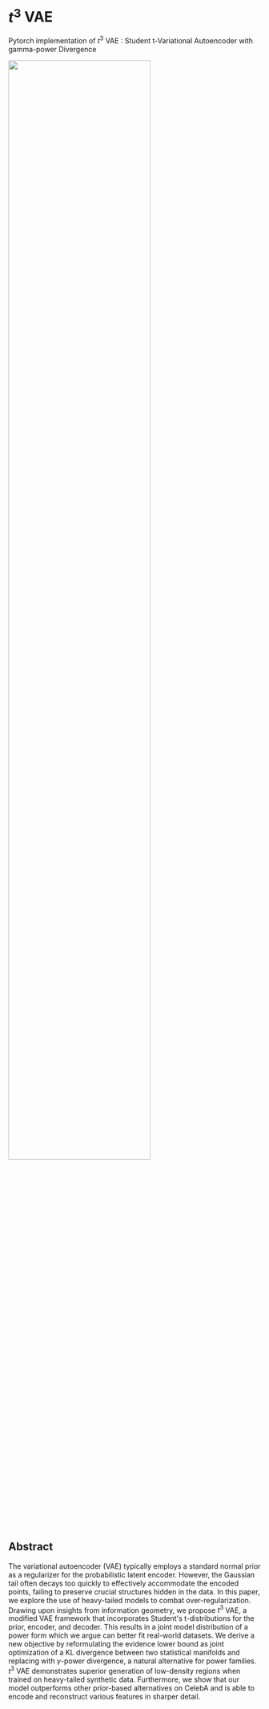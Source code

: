# $t^3$ VAE

Pytorch implementation of $t^3$ VAE : Student t-Variational Autoencoder with gamma-power Divergence

<img src="https://github.com/Mincheol2/t3VAE/assets/43122330/110f7c97-b6d1-43d8-b647-03741cf7748f" width="75%" height="75%">

## Abstract

The variational autoencoder (VAE) typically employs a standard normal prior as a regularizer for the probabilistic latent encoder. However, the Gaussian tail often decays too quickly to effectively accommodate the encoded points, failing to preserve crucial structures hidden in the data. In this paper, we explore the use of heavy-tailed models to combat over-regularization. Drawing upon insights from information geometry, we propose $t^3$ VAE, a modified VAE framework that incorporates Student's t-distributions for the prior, encoder, and decoder. This results in a joint model distribution of a power form which we argue can better fit real-world datasets. We derive a new objective by reformulating the evidence lower bound as joint optimization of a KL divergence between two statistical manifolds and replacing with $\gamma$-power divergence, a natural alternative for power families. $t^3$ VAE demonstrates superior generation of low-density regions when trained on heavy-tailed synthetic data. Furthermore, we show that our model outperforms other prior-based alternatives on CelebA and is able to encode and reconstruct various features in sharper detail.
